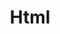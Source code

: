 ---
view: category
lang: zh-CN
order: 5      # Order of display in list categories
title: Html
description: Html
excerpt: 
slug: html
meta:
  - property: og:image
    content: /blog/blog-background.jpg
  - name: twitter:image
    content: /blog/blog-background.jpg
---